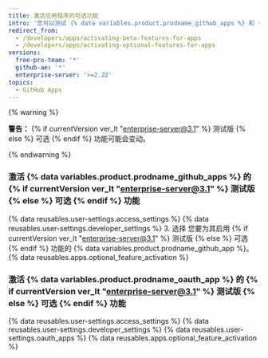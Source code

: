 ```yaml
---
title: 激活应用程序的可选功能
intro: '您可以测试 {% data variables.product.prodname_github_apps %} 和 {% data variables.product.prodname_oauth_app %} 新的可选功能。'
redirect_from:
  - /developers/apps/activating-beta-features-for-apps
  - /developers/apps/activating-optional-features-for-apps
versions:
  free-pro-team: '*'
  github-ae: '*'
  enterprise-server: '>=2.22'
topics:
  - GitHub Apps
---
```

{% warning %}

**警告：** {% if currentVersion ver_lt "enterprise-server@3.1" %} 测试版 {% else %} 可选 {% endif %} 功能可能会变动。

{% endwarning %}

### 激活 {% data variables.product.prodname_github_apps %} 的 {% if currentVersion ver_lt "enterprise-server@3.1" %} 测试版 {% else %} 可选 {% endif %} 功能

{% data reusables.user-settings.access_settings %}
{% data reusables.user-settings.developer_settings %}
3. 选择
您要为其启用 {% if currentVersion ver_lt "enterprise-server@3.1" %} 测试版 {% else %} 可选 {% endif %} 功能的 {% data variables.product.prodname_github_app %}。
{% data reusables.apps.optional_feature_activation %}

### 激活 {% data variables.product.prodname_oauth_app %} 的 {% if currentVersion ver_lt "enterprise-server@3.1" %} 测试版 {% else %} 可选 {% endif %} 功能

{% data reusables.user-settings.access_settings %}
{% data reusables.user-settings.developer_settings %}
{% data reusables.user-settings.oauth_apps %}
{% data reusables.apps.optional_feature_activation %}
